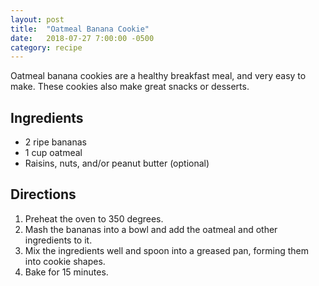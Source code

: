 ```yaml
---
layout: post
title:  "Oatmeal Banana Cookie"
date:   2018-07-27 7:00:00 -0500
category: recipe
---
```


Oatmeal banana cookies are a healthy breakfast meal, and very easy to make. These cookies also make great snacks or desserts.

## Ingredients
- 2 ripe bananas
- 1 cup oatmeal
- Raisins, nuts, and/or peanut butter (optional)

## Directions
1. Preheat the oven to 350 degrees.
2. Mash the bananas into a bowl and add the oatmeal and other ingredients to it.
3. Mix the ingredients well and spoon into a greased pan, forming them into cookie shapes.
4. Bake for 15 minutes.